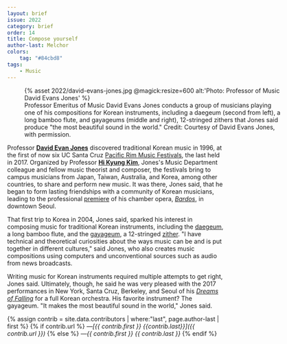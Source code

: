```yaml
---
layout: brief
issue: 2022
category: brief
order: 14
title: Compose yourself
author-last: Melchor
colors:
    tag: "#84cbd8"
tags:
    - Music
---
```

<figure class="briefs-full" style="width:600px">
  {% asset 2022/david-evans-jones.jpg @magick:resize=600 alt:'Photo: Professor of Music David Evans Jones' %}<figcaption markdown="span">Professor Emeritus of Music David Evans Jones conducts a group of musicians playing one of his compositions for Korean instruments, including a daegeum (second from left), a long bamboo flute, and gayageums (middle and right), 12-stringed zithers that Jones said produce "the most beautiful sound in the world." Credit: Courtesy of David Evans Jones, with permission.</figcaption>
</figure>

Professor [**David Evan Jones**](https://music.ucsc.edu/faculty/David-Evan-Jones) discovered traditional Korean music in 1996, at the first of now six UC Santa Cruz [Pacific Rim Music Festivals](chrome-extension://efaidnbmnnnibpcajpcglclefindmkaj/viewer.html?pdfurl=https%3A%2F%2Fcpb-us-e1.wpmucdn.com%2Fsites.ucsc.edu%2Fdist%2F3%2F352%2Ffiles%2F2018%2F09%2FPacific-Rim_article-miller9-18-1bmui4j.pdf&clen=1437029&chunk=true), the last held in 2017. Organized by Professor [**Hi Kyung Kim**](https://music.ucsc.edu/people/hi-kyung-kim), Jones\'s Music Department colleague and fellow music theorist and composer, the festivals bring to campus musicians from Japan, Taiwan, Australia, and Korea, among other countries, to share and perform new music. It was there, Jones said, that he began to form lasting friendships with a community of Korean musicians, leading to the professional [premiere](https://currents.ucsc.edu/03-04/04-05/korea.html) of his chamber opera, [*Bardos*](https://music.ucsc.edu/faculty_works/bardos), in downtown Seoul.

That first trip to Korea in 2004, Jones said, sparked his interest in composing music for traditional Korean instruments, including the [daegeum](https://en.wikipedia.org/wiki/Daegeum), a long bamboo flute, and the [gayageum](https://en.wikipedia.org/wiki/Gayageum), a 12-stringed [zither](https://en.wikipedia.org/wiki/Zither). "I have technical and theoretical curiosities about the ways music can be and is put together in different cultures," said Jones, who also creates music compositions using computers and unconventional sources such as audio from news broadcasts.

Writing music for Korean instruments required multiple attempts to get right, Jones said. Ultimately, though, he said he was very pleased with the 2017 performances in New York, Santa Cruz, Berkeley, and Seoul of his [*Dreams of Falling*](https://music.ucsc.edu/faculty_works/composition-national-gugak-creative-orchestra-performed-october-2017) for a full Korean orchestra. His favorite instrument? The gayageum. "It makes the most beautiful sound in the world," Jones said.

{% assign contrib = site.data.contributors | where:"last", page.author-last | first %}
{% if contrib.url %}
*&mdash;[{{ contrib.first }} {{contrib.last}}]({{ contrib.url }})*
{% else %}
*&mdash;{{ contrib.first }} {{ contrib.last }}*
{% endif %}
